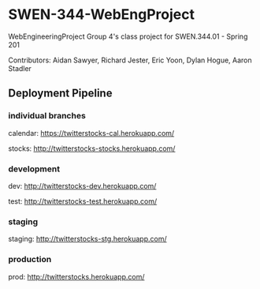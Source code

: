 # SWEN-344-WebEngProject
WebEngineeringProject Group 4's class project for SWEN.344.01 - Spring 201

Contributors: Aidan Sawyer, Richard Jester, Eric Yoon, Dylan Hogue, Aaron Stadler


## Deployment Pipeline ##

### individual branches ###

calendar: https://twitterstocks-cal.herokuapp.com/

stocks:   http://twitterstocks-stocks.herokuapp.com/

### development ###

dev:      http://twitterstocks-dev.herokuapp.com/

test:     http://twitterstocks-test.herokuapp.com/


### staging ###

staging:  http://twitterstocks-stg.herokuapp.com/

### production ###

prod:     http://twitterstocks.herokuapp.com/
